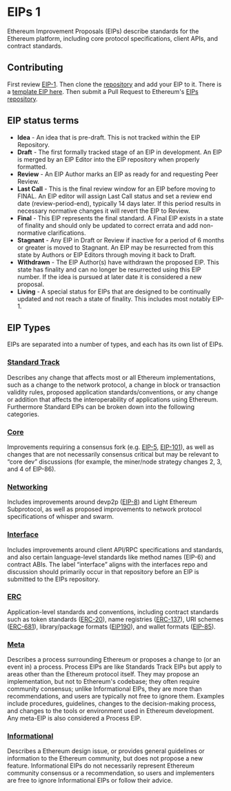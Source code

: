 # EIPs 1

Ethereum Improvement Proposals (EIPs) describe standards for the Ethereum platform, including core protocol specifications, client APIs, and contract standards.

## Contributing

First review [EIP-1](./eip-1.md). Then clone the [repository](https://github.com/ethereum/EIPs) and add your EIP to it. There is a [template EIP here](https://github.com/ethereum/EIPs/blob/master/eip-template.md). Then submit a Pull Request to Ethereum's [EIPs repository](https://github.com/ethereum/EIPs).

## EIP status terms

- **Idea** - An idea that is pre-draft. This is not tracked within the EIP Repository.
- **Draft** - The first formally tracked stage of an EIP in development. An EIP is merged by an EIP Editor into the EIP repository when properly formatted.
- **Review** - An EIP Author marks an EIP as ready for and requesting Peer Review.
- **Last Call** - This is the final review window for an EIP before moving to FINAL. An EIP editor will assign Last Call status and set a review end date (review-period-end), typically 14 days later. If this period results in necessary normative changes it will revert the EIP to Review.
- **Final** - This EIP represents the final standard. A Final EIP exists in a state of finality and should only be updated to correct errata and add non-normative clarifications.
- **Stagnant** - Any EIP in Draft or Review if inactive for a period of 6 months or greater is moved to Stagnant. An EIP may be resurrected from this state by Authors or EIP Editors through moving it back to Draft.
- **Withdrawn** - The EIP Author(s) have withdrawn the proposed EIP. This state has finality and can no longer be resurrected using this EIP number. If the idea is pursued at later date it is considered a new proposal.
- **Living** - A special status for EIPs that are designed to be continually updated and not reach a state of finality. This includes most notably EIP-1.

## EIP Types

EIPs are separated into a number of types, and each has its own list of EIPs.

### [Standard Track](./summary/standards-track.md)

Describes any change that affects most or all Ethereum implementations, such as a change to the network protocol, a change in block or transaction validity rules, proposed application standards/conventions, or any change or addition that affects the interoperability of applications using Ethereum. Furthermore Standard EIPs can be broken down into the following categories.

### [Core](./summary/core.md)

Improvements requiring a consensus fork (e.g. [EIP-5](./eip-5.md), [EIP-101](./eip-101.md)), as well as changes that are not necessarily consensus critical but may be relevant to “core dev” discussions (for example, the miner/node strategy changes 2, 3, and 4 of EIP-86).

### [Networking](./summary/networking.md)

Includes improvements around devp2p ([EIP-8](./eip-8.md)) and Light Ethereum Subprotocol, as well as proposed improvements to network protocol specifications of whisper and swarm.

### [Interface](./summary/interface.md)

Includes improvements around client API/RPC specifications and standards, and also certain language-level standards like method names (EIP-6) and contract ABIs. The label “interface” aligns with the interfaces repo and discussion should primarily occur in that repository before an EIP is submitted to the EIPs repository.

### [ERC](./summary/erc.md)

Application-level standards and conventions, including contract standards such as token standards ([ERC-20](./eip-20.md)), name registries ([ERC-137](./eip-137.md)), URI schemes ([ERC-681](./eip-681.md)), library/package formats ([EIP190](./eip-190.md)), and wallet formats ([EIP-85](https://github.com/ethereum/EIPs/issues/85)).

### [Meta](./summary/meta.md)

Describes a process surrounding Ethereum or proposes a change to (or an event in) a process. Process EIPs are like Standards Track EIPs but apply to areas other than the Ethereum protocol itself. They may propose an implementation, but not to Ethereum's codebase; they often require community consensus; unlike Informational EIPs, they are more than recommendations, and users are typically not free to ignore them. Examples include procedures, guidelines, changes to the decision-making process, and changes to the tools or environment used in Ethereum development. Any meta-EIP is also considered a Process EIP.

### [Informational](./summary/informational.md)

Describes a Ethereum design issue, or provides general guidelines or information to the Ethereum community, but does not propose a new feature. Informational EIPs do not necessarily represent Ethereum community consensus or a recommendation, so users and implementers are free to ignore Informational EIPs or follow their advice.